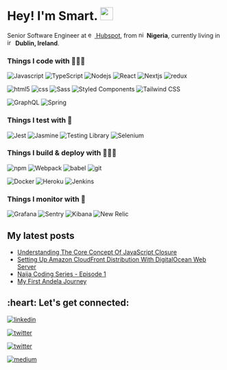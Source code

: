 <h1>Hey! I'm Smart. <img src="https://emojis.slackmojis.com/emojis/images/1531849430/4246/blob-sunglasses.gif?1531849430" width="30"/> </h1>
<p>Senior Software Engineer at <a href="https://hubspot.com"><img width="15" height="15" src="https://img.icons8.com/external-tal-revivo-color-tal-revivo/24/external-hubspot-a-developer-and-marketer-of-software-products-logo-color-tal-revivo.png" alt="external-hubspot-a-developer-and-marketer-of-software-products-logo-color-tal-revivo"/> Hubspot</a>, from <img width="15" height="15" src="https://img.icons8.com/color/48/nigeria-circular.png" alt="nigeria-circular"/> <b>Nigeria</b>, currently living in <img width="15" height="15" src="https://img.icons8.com/fluency/48/ireland-circular.png" alt="ireland-circular"/> <b>Dublin, Ireland</b>.</p>

<h3>Things I code with 👨🏾‍💻</h3>
<p>
  <img alt="Javascript" src="https://img.shields.io/badge/-JavaScript-F7DF1E?style=flat&logo=javascript&logoColor=black" />
  <img alt="TypeScript" src="https://img.shields.io/badge/-TypeScript-007ACC?style=flat&logo=typescript&logoColor=white" />
  <img alt="Nodejs" src="https://img.shields.io/badge/-Nodejs-43853d?style=flat&logo=Node.js&logoColor=white" />
  <img alt="React" src="https://img.shields.io/badge/-React-45b8d8?style=flat&logo=react&logoColor=black" />
  <img alt="Nextjs" src="https://img.shields.io/badge/-Next.js-000000?style=flat&logo=nextdotjs&logoColor=white" />
  <img alt="redux" src="https://img.shields.io/badge/-Redux-764ABC?style=flat&logo=redux&logoColor=white" />
</p>
<p>
  <img alt="html5" src="https://img.shields.io/badge/-HTML5-E34F26?style=flat&logo=html5&logoColor=white" />
  <img alt="css" src="https://img.shields.io/badge/-CSS-1572B6?style=flat&logo=css3&logoColor=white" />
  <img alt="Sass" src="https://img.shields.io/badge/-Sass-CC6699?style=flat&logo=sass&logoColor=white" />
  <img alt="Styled Components" src="https://img.shields.io/badge/-Styled_Components-db7092?style=flat&logo=styled-components&logoColor=white" />
  <img alt="Tailwind CSS" src="https://img.shields.io/badge/-Tailwind CSS-06B6D4?style=flat&logo=tailwindcss&logoColor=black" />
</p>
<p>
  <img alt="GraphQL" src="https://img.shields.io/badge/-GraphQL-E10098?style=flat&logo=graphql&logoColor=white" />
  <img alt="Spring" src="https://img.shields.io/badge/-Spring-6DB33F?style=flat&logo=spring&logoColor=white" />
</p>

<h3>Things I test with 🧪</h3>
<p>
  <img alt="Jest" src="https://img.shields.io/badge/-Jest-C21325?style=flat&logo=jest&logoColor=white" />
  <img alt="Jasmine" src="https://img.shields.io/badge/-Jasmine-8A4182?style=flat&logo=jasmine&logoColor=white" />
  <img alt="Testing Library" src="https://img.shields.io/badge/-Testing Library-E33332?style=flat&logo=testinglibrary&logoColor=white" />
  <img alt="Selenium" src="https://img.shields.io/badge/-Selenium-43B02A?style=flat&logo=selenium&logoColor=white" />
</p>

<h3>Things I build & deploy with 👷🏼‍♂️</h3>
<p>
  <img alt="npm" src="https://img.shields.io/badge/-NPM-CB3837?style=flat&logo=npm&logoColor=white" />
  <img alt="Webpack" src="https://img.shields.io/badge/-Webpack-8DD6F9?style=flat&logo=webpack&logoColor=black" /> 
  <img alt="babel" src="https://img.shields.io/badge/-babel-F9DC3E?style=flat&logo=babel&logoColor=black" /> 
  <img alt="git" src="https://img.shields.io/badge/-Git-F05032?style=flat&logo=git&logoColor=white" />
</p>
<p>
  <img alt="Docker" src="https://img.shields.io/badge/-Docker-46a2f1?style=flat&logo=docker&logoColor=white" />
  <img alt="Heroku" src="https://img.shields.io/badge/-Heroku-430098?style=flat&logo=heroku&logoColor=white" />
  <img alt="Jenkins" src="https://img.shields.io/badge/-Jenkins-D24939?style=flat&logo=jenkins&logoColor=white" />
</p>

<h3>Things I monitor with 🔬</h3>
<p>
  <img alt="Grafana" src="https://img.shields.io/badge/-Grafana-F46800?style=flat&logo=grafana&logoColor=black" /> 
  <img alt="Sentry" src="https://img.shields.io/badge/-Sentry-362D59?style=flat&logo=sentry&logoColor=white" /> 
  <img alt="Kibana" src="https://img.shields.io/badge/-Kibana-005571?style=flat&logo=kibana&logoColor=white" />
  <img alt="New Relic" src="https://img.shields.io/badge/-New Relic-1CE783?style=flat&logo=newrelic&logoColor=black" />
</p>

<h2>My latest posts</h3>
<ul>
  <li><a href="https://medium.com/geekculture/understanding-the-core-concept-of-javascript-closure-49e3517e49a5">Understanding The Core Concept Of JavaScript Closure</a></li>
  <li><a href="https://smartagwu.medium.com/setting-up-amazon-cloudfront-distribution-with-digitalocean-web-server-6d16171656fb">Setting Up Amazon CloudFront Distribution With DigitalOcean Web Server</a></li>
  <li><a href="https://smartagwu.medium.com/naija-coding-series-episode-1-47dab012a510">Naija Coding Series - Episode 1</a></li>
  <li><a href="https://smartagwu.medium.com/how-andelas-android-learning-community-alc-intermediate-track-revolutionize-my-coding-life-66bea85b3bcf">My First Andela Journey</a></li>
</ul>

<h2 align="left">:heart: Let's get connected:</h2>
<p><a href="https://www.linkedin.com/in/smartagwu"><img alt="linkedin" src="https://img.shields.io/badge/-smartagwu-0A66C2?style=social&logo=linkedin" /> </a></p>
<p><a href="https://twitter.com/smart_jsx"><img alt="twitter" src="https://img.shields.io/badge/-smart_jsx-000000?style=social&logo=x" /> </a></p>
<p><a href="https://www.instagram.com/agwu_smart"><img alt="twitter" src="https://img.shields.io/badge/-agwu_smart-E4405F?style=social&logo=instagram" /> </a></p>
<p><a href="https://medium.com/@smartagwu"><img alt="medium" src="https://img.shields.io/badge/-smartagwu-000000?style=social&logo=medium" /> </a></p>
